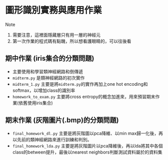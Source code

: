 # 圖形識別實務與應用作業

> [!NOTE] 
> 1. 需要注意，這裡面隱藏層只有用一層的神經元
> 2. 第一次作業的程式碼有點醜，所以想看護眼睛的，可以往後看

## 期中作業 (iris集合的分類問題)

* 主要使用和學習類神經網路和倒傳遞
* `midterm.py` 是類神經網路的初次實作
* `midterm_1.py` 主要是將`midterm.py`的實作再加上one hot encoding和softmax，以增加class的識別率
*  `homework_to_exam.py` 主要將cross entropy的概念加進來，用來預習期末作業(依舊使用iris集合)

## 期末作業 (灰階圖片(.bmp)的分類問題)

* `final_homework_dl.py` 主要是將灰階圖以pca降維、以min max歸一化後，再以先前的類神經網路來進行訓練和判別。
* `final_homework_lda.py` 主要是將灰階圖片以pca降維後，再以lda將其中各個class的between提升，最後以nearest neighbors判斷測試資料屬於的資料集
